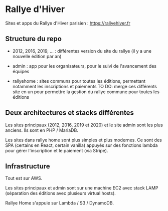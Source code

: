 # Rallye d'Hiver

Sites et apps du Rallye d'Hiver parisien : https://rallyehiver.fr

## Structure du repo

* 2012, 2016, 2019, ... : différentes version du site du rallye (il y a une nouvelle édition par an)

* admin : app pour les organisateurs, pour le suivi de l'avancement des équipes

* rallyehome : sites communs pour toutes les éditions, permettant notamment les inscriptions et paiements
TO DO: merge ces différents site en un pour permettre la gestion du rallye commune pour toutes les éditions

## Deux architectures et stacks différentes 

Les sites principaux (2012, 2016, 2019 et 2020) et le site admin sont les plus anciens. Ils sont en PHP / MariaDB.

Les sites dans rallye home sont plus simples et plus modernes. Ce sont des SPA (certains en React, certain vanilla) appuyés sur des fonctions lambda pour gérer l'inscription et le paiement (via Stripe).

## Infrastructure

Tout est sur AWS. 

Les sites principaux et admin sont sur une machine EC2 avec stack LAMP (séparation des éditions avec plusieurs virtual hosts).

Rallye Home s'appuie sur Lambda / S3 / DynamoDB.
